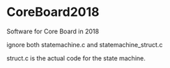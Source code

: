 # CoreBoard2018
Software for Core Board in 2018

ignore both statemachine.c and statemachine_struct.c

struct.c is the actual code for the state machine.
